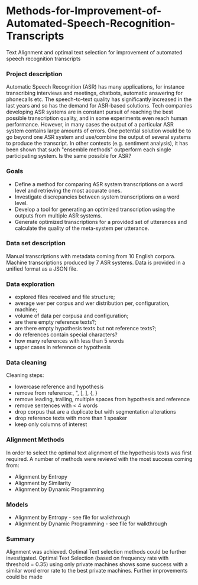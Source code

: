 # Methods-for-Improvement-of-Automated-Speech-Recognition-Transcripts

Text Alignment and optimal text selection for improvement of automated speech recognition transcripts

### Project description

Automatic Speech Recognition (ASR) has many applications, for instance transcribing interviews and meetings, chatbots, automatic answering for phonecalls etc. The speech-to-text quality has significantly increased in the last years and so has the demand for ASR-based solutions. Tech companies developing ASR systems are in constant pursuit of reaching the best possible transcription quality, and in some experiments even reach human performance.
However, in many cases the output of a particular ASR system contains large amounts of errors. One potential solution would be to go beyond one ASR system and use/combine the output of several systems to produce the transcript. In other contexts (e.g. sentiment analysis), it has been shown that such "ensemble methods" outperform each single participating system. Is the same possible for ASR?

### Goals

- Define a method for comparing ASR system transcriptions on a word level and retrieving the most accurate ones.
- Investigate discrepancies between system transcriptions on a word level.
- Develop a tool for generating an optimized transcription using the outputs from multiple ASR systems.
- Generate optimized transcriptions for a provided set of utterances and calculate the quality  of the meta-system per utterance.

### Data set description

Manual transcriptions with metadata coming from 10 English corpora.
Machine transcriptions produced by 7 ASR systems.
Data is provided in a unified format as a JSON file.

### Data exploration

- explored files received and file structure;
- average wer per corpus and wer distribution per, configuration, machine;
- volume of data per corpusa and configuration;
- are there empty reference texts?;
- are there empty hypothesis texts but not reference texts?;
- do references contain special characters?
- how many references with less than 5 words
- upper cases in reference or hypothesis

### Data cleaning

Cleaning steps:
- lowercase reference and hypothesis
- remove from reference:, ", [, ], {, }
- remove leading, trailing, multiple spaces from hypothesis and reference
- remove sentences with < 4 words
- drop corpus that are a duplicate but with segmentation alterations
- drop reference texts with more than 1 speaker
- keep only columns of interest

### Alignment Methods

In order to select the optimal text alignment of the hypothesis texts was first required. A number of methods were reviewd with the most success coming from:
- Alignment by Entropy
- Alignment by Similarity
- Alignment by Dynamic Programming

### Models

- Alignment by Entropy - see file for walkthrough
- Alignment by Dynamic Programming - see file for walkthrough

### Summary
Alignment was achieved.
Optimal Text selection methods could be further investigated.
Optimal Text Selection (based on frequency rate with threshold = 0.35) using only private machines shows some success with a similar word error rate to the best private machines. Further improvements could be made
